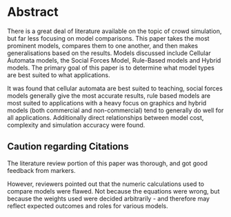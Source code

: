 # Abstract

There is a great deal of literature available on the topic of crowd simulation, but far less focusing on model comparisons. This paper takes the most prominent models, compares them to one another, and then makes generalisations based on the results. Models discussed include Cellular Automata models, the Social Forces Model, Rule-Based models and Hybrid models. The primary goal of this paper is to determine what model types are best suited to what applications. 

It was found that cellular automata are best suited to teaching, social forces models generally give the most accurate results, rule based models are most suited to applications with a heavy focus on graphics and hybrid models (both commercial and non-commercial) tend to generally do well for all applications. Additionally direct relationships between model cost, complexity and simulation accuracy were found.

## Caution regarding Citations

The literature review portion of this paper was thorough, and got good feedback from markers. 

However, reviewers pointed out that the numeric calculations used to compare models were flawed. Not because the equations were wrong, but because the weights used were decided arbitrarily - and therefore may reflect expected outcomes and roles for various models.